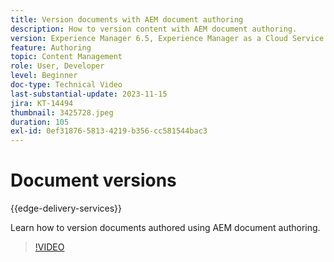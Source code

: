 ```yaml
---
title: Version documents with AEM document authoring
description: How to version content with AEM document authoring.
version: Experience Manager 6.5, Experience Manager as a Cloud Service
feature: Authoring
topic: Content Management
role: User, Developer
level: Beginner
doc-type: Technical Video
last-substantial-update: 2023-11-15
jira: KT-14494
thumbnail: 3425728.jpeg
duration: 105
exl-id: 0ef31876-5813-4219-b356-cc581544bac3
---
```

# Document versions

{{edge-delivery-services}}

Learn how to version documents authored using AEM document authoring.

>[!VIDEO](https://video.tv.adobe.com/v/3425728/?learn=on)
